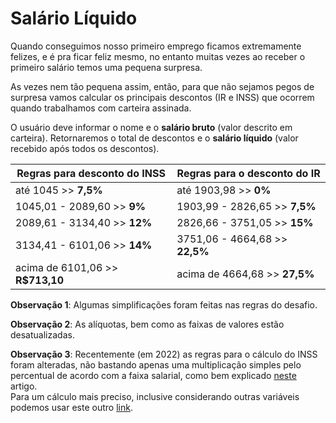 # Salário Líquido

Quando conseguimos nosso primeiro emprego ficamos extremamente felizes, e é pra ficar feliz mesmo, no entanto muitas vezes ao receber o primeiro salário temos uma pequena surpresa.

As vezes nem tão pequena assim, então, para que não sejamos pegos de surpresa vamos calcular os principais descontos (IR e INSS) que ocorrem quando trabalhamos com carteira assinada.

O usuário deve informar o nome e o **salário bruto** (valor descrito em carteira). Retornaremos o total de descontos e o **salário líquido** (valor recebido após todos os descontos).

| Regras para desconto do INSS     | Regras para o desconto do IR    |
|----------------------------------|---------------------------------|
| até 1045 >> **7,5%**             | até 1903,98 >> **0%**           |
| 1045,01 - 2089,60 >> **9%**      | 1903,99 - 2826,65 >> **7,5%**   |
| 2089,61 - 3134,40 >> **12%**     | 2826,66 - 3751,05 >> **15%**    |
| 3134,41 - 6101,06 >> **14%**     | 3751,06 - 4664,68 >> **22,5%**  |
| acima de 6101,06 >> **R$713,10** | acima de 4664,68 >> **27,5%**   |

**Observação 1**: Algumas simplificações foram feitas nas regras do desafio.

**Observação 2**: As alíquotas, bem como as faixas de valores estão desatualizadas.  

**Observação 3**: Recentemente (em 2022) as regras para o cálculo do INSS foram alteradas, não bastando apenas uma multiplicação simples pelo percentual de acordo com a faixa salarial, como bem explicado [neste](https://www.contabilizei.com.br/contabilidade-online/desconto-inss/) artigo.  
Para um cálculo mais preciso, inclusive considerando outras variáveis podemos usar este outro [link](https://www.calculadorafacil.com.br/trabalhista/calculo-salario-liquido).
